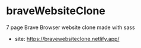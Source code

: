 # braveWebsiteClone
7 page Brave Browser website clone made with sass
- site: https://bravewebsiteclone.netlify.app/
